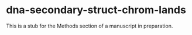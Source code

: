 # dna-secondary-struct-chrom-lands

This is a stub for the Methods section of a manuscript in preparation.
